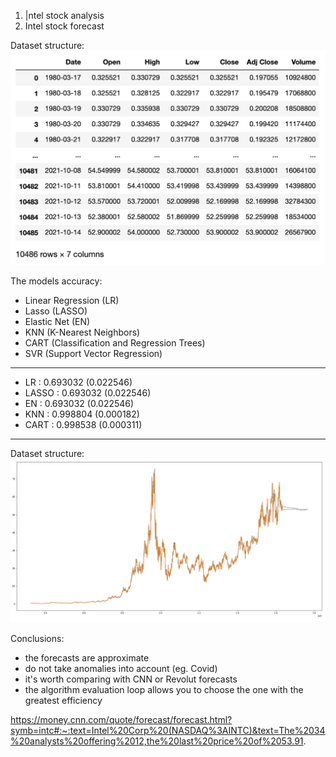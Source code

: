 1. |ntel stock analysis
2. Intel stock forecast

Dataset structure:
![image description](df_structure.png)

The models accuracy:

 - Linear Regression (LR)
 - Lasso (LASSO)
 - Elastic Net (EN)
 - KNN (K-Nearest Neighbors)
 - CART (Classification and Regression Trees)
 - SVR (Support Vector Regression)
____
- LR : 0.693032 (0.022546)
- LASSO : 0.693032 (0.022546)
- EN : 0.693032 (0.022546)
- KNN : 0.998804 (0.000182)
- CART : 0.998538 (0.000311)
____

Dataset structure:
![image description](forecast.png)

Conclusions:

- the forecasts are approximate
- do not take anomalies into account (eg. Covid)
- it's worth comparing with CNN or Revolut forecasts
- the algorithm evaluation loop allows you to choose the one with the greatest efficiency

https://money.cnn.com/quote/forecast/forecast.html?symb=intc#:~:text=Intel%20Corp%20(NASDAQ%3AINTC)&text=The%2034%20analysts%20offering%2012,the%20last%20price%20of%2053.91.